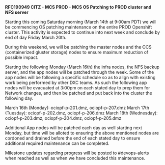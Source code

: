 **RFC190949 CITZ - MCS PROD - MCS OS Patching to PROD cluster and NFS server**

Starting this coming Saturday morning (March 14th at 9:00am PDT) we will be commencing OS patching maintenance on the entire PROD Openshift cluster. This activity is expected to continue into next week and conclude by end of day Friday March 20th.

During this weekend, we will be patching the master nodes and the OCS (containerized gluster storage) nodes to ensure maximum reduction of possible impact.

Starting the following Monday (March 16th) the infra nodes, the NFS backup server, and the app nodes will be patched through the week.
Some of the app nodes will be following a specific schedule so as to align with existing work being performed by other DXC teams. As such the following app nodes will be evacuated at 3:00pm on each stated day to prep them for Network changes, and then be patched and put back into the cluster the following day.

March 16th (Monday): ociopf-p-201.dmz, ociopf-p-207.dmz
March 17th (Tuesday): ociopf-p-202.dmz, ociopf-p-206.dmz
March 18th (Wednesday): ociopf-p-203.dmz, ociopf-p-204.dmz, ociopf-p-205.dmz

Additional App nodes will be patched each day as well starting next Monday, but time will be alloted to ensuring the above mentioned nodes are cordoned and drained before the end of each stated day to ensure additional required maintenance can be completed.

Milestone updates regarding progress will be posted to #devops-alerts when reached as well as when we have concluded this maintenance.
